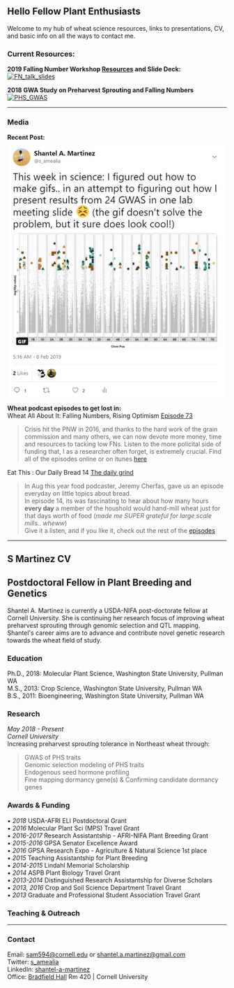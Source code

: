 ## Hello Fellow Plant Enthusiasts

Welcome to my hub of wheat science resources, links to presentations, CV, and basic info on all the ways to contact me.  

### Current Resources: 
**2019 Falling Number Workshop [Resources](https://github.com/shantel-martinez/FNWorkshop2019/blob/master/README.md) and Slide Deck:**
[![FN_talk_slides](https://github.com/shantel-martinez/Lab_Resources/blob/master/example_img/SMartinez%20FN%20Workshop%2001.30.2019.png?raw=true)](https://github.com/shantel-martinez/FNWorkshop2019/blob/master/SMartinez%20FN%20Workshop%2001.30.2019.pdf)  

**2018 GWA Study on Preharvest Sprouting and Falling Numbers**
[![PHS_GWAS](https://www.frontiersin.org/files/Articles/325955/fpls-09-00141-HTML/image_m/fpls-09-00141-g005.jpg)](https://www.frontiersin.org/articles/10.3389/fpls.2018.00141/full)  

---------
### Media 

**Recent Post:**  
[![Twitter](https://github.com/shantel-martinez/Lab_Resources/blob/master/example_img/RecentTwitterPosts.PNG?raw=true)](https://twitter.com/s_amealia/status/1093861130286571520)  

**Wheat podcast episodes to get lost in:**  
Wheat All About It: Falling Numbers, Rising Optimism [Episode 73](http://wagrains.org/podcast/episode-73-falling-numbers-rising-optimism/)   
> Crisis hit the PNW in 2016, and thanks to the hard work of the grain commission and many others, we can now devote more money, time and resources to tacking low FNs. Listen to the more policital side of funding that, I as a researcher often forget, is extremely crucial. 
> Find all of the episodes online or on itunes [here](http://wagrains.org/cast/)  

Eat This : Our Daily Bread 14 [The daily grind](www.eatthispodcast.com/our-daily-bread-14/)  
> In Aug this year food podcaster, Jeremy Cherfas, gave us an episode everyday on little topics about bread.   
> In episode 14, its was fascinating to hear about how many hours **every day** a member of the houshold would hand-mill wheat just for that days worth of food (*made me SUPER grateful for large scale mills.. wheww*)  
> Give it a listen, and if you like it, check out the rest of the [episodes](https://www.eatthispodcast.com/bread/)  

---------
## S Martinez CV 
## Postdoctoral Fellow in Plant Breeding and Genetics  
Shantel A. Martinez is currently a USDA-NIFA post-doctorate fellow at Cornell University. She is continuing her research focus of improving wheat preharvest sprouting through genomic selection and QTL mapping. Shantel's career aims are to advance and contribute novel genetic research towards the wheat field of study.    

### Education 
Ph.D., 2018: Molecular Plant Science, Washington State University, Pullman WA   
M.S., 2013: Crop Science, Washington State University, Pullman WA  
B.S., 2011: Bioengineering, Washington State University, Pullman WA  

### Research  
*May 2018 - Present*  
*Cornell University*  
Increasing preharvest sprouting tolerance in Northeast wheat through:   
> GWAS of PHS traits  
> Genomic selection modeling of PHS traits  
> Endogenous seed hormone profiling  
> Fine mapping dormancy gene(s) & Confirming candidate dormancy genes  

### Awards & Funding 
▪ *2018* USDA-AFRI ELI Postdoctoral Grant  
▪ *2016* Molecular Plant Sci (MPS) Travel Grant  
▪ *2016-2017* Research Assistantship - AFRI-NIFA Plant Breeding Grant   
▪ *2015-2016* GPSA Senator Excellence Award  
▪ *2016* GPSA Research Expo - Agriculture & Natural Science 1st place  
▪ *2015* Teaching Assistantship for Plant Breeding  
▪ *2014-2015* Lindahl Memorial Scholarship  
▪ *2014* ASPB Plant Biology Travel Grant  
▪ *2013-2014* Distinguished Research Assistantship for Diverse Scholars  
▪ *2013, 2016* Crop and Soil Science Department Travel Grant  
▪ *2013* Graduate and Professional Student Association Travel Grant  

### Teaching & Outreach   




---------

### Contact  
Email: [sam594@cornell.edu](mailto:sam594@cornell.edu) or [shantel.a.martinez@gmail.com](mailto:shantel.a.martinez@gmail.com)  
Twitter: [s_amealia](https://twitter.com/s_amealia)   
LinkedIn: [shantel-a-martinez](https://www.linkedin.com/in/shantel-a-martinez/)  
Office: [Bradfield Hall](https://goo.gl/maps/Yfk3XHpH1wk) Rm 420 | Cornell University

